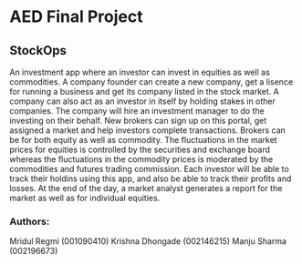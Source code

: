 # AED Final Project
## StockOps

An investment app where an investor can invest in equities as well as commodities. A company founder can create a new company, get a lisence for running a business and get its company listed in the stock market. A company can also act as an investor in itself by holding stakes in other companies. The company will hire an investment manager to do the investing on their behalf. New brokers can sign up on this portal, get assigned a market and help investors complete transactions. Brokers can be for both equity as well as commodity. The fluctuations in the market prices for equities is controlled by the securities and exchange board whereas the fluctuations in the commodity prices is moderated by the commodities and futures trading commission. Each investor will be able to track their holdins using this app, and also be able to track their profits and losses. At the end of the day, a market analyst generates a report for the market as well as for individual equities.


### Authors:
Mridul Regmi (001090410)
Krishna Dhongade (002146215)
Manju Sharma (002196673)